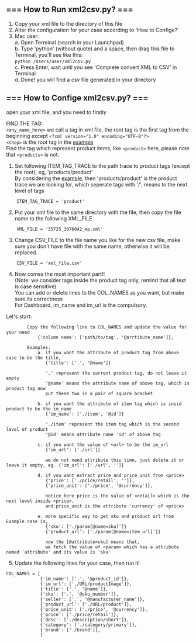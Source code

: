 ## === How to Run xml2csv.py? ===
1. Copy your xml file to the directory of this file
2. Alter the configuration for your case according to 'How to Confige?'
3. Mac user:   
    a. Open Terminal (search in your Launchpad)   
    b. Type 'python' (without quote) and a space, then drag this file to Terminal, you'll see like this:   
      `python /Users/user/xml2csv.py`  
    c. Press Enter, wait until you see 'Complete convert XML to CSV' in Terminal   
    d. Done! you will find a csv file generated in your directory   

## === How to Confige xml2csv.py? ===
open your xml file, and you need to firstly

FIND THE TAG:   
`<any_name_here>` we call a tag in xml file, the root tag is the first tag from the beginning except `<?xml version="1.0" encoding="UTF-8"?>`   
`<shop>` is the root tag in the [example](https://github.com/fcharmy/xml2csv/blob/master/README.md#example)   
Find the tag which represent product items, like `<product>` here, please note that `<products>` is not.   

1. Set following ITEM_TAG_TRACE to the path trace to product tags (except the root), eg, 'products/product'  
By considering the [example](https://github.com/fcharmy/xml2csv/blob/master/README.md#example), then 'products/product' is the product trace we are looking for, which seperate tags with '/', means to the next level of tags
```
    ITEM_TAG_TRACE = 'product'
```

2. Put your xml file to the same directory with the file, then copy the file name to the following XML_FILE
```
    XML_FILE = '35725_3076042_mp.xml'
```

3. Change CSV_FILE to the file name you like for the new csv file,
   make sure you don't have file with the same name, otherwise it will be replaced.
```
    CSV_FILE = 'xml_file.csv'
```

4. Now comes the most important part!!   
(Note: we consider tags inside the product tag only, remind that all text is case sensitive)  
You can add or delete lines to the COL_NAMES as you want, but make sure its correctness  
For Dashboard, im_name and im_url is the compulsory.  

Let's start:
```
        Copy the following line to COL_NAMES and update the value for your need
            {'column name': ['path/to/tag', '@arrtibute_name']},

        Examples:
            a. if you want the attribute of product tag from above case to be the title,
               {'title': ['.', '@name']}

               '.' represent the current product tag, do not leave it empty
               '@name' means the attribute name of above tag, which is product tag now
               put these two in a pair of square bracket

            b. if you want the attribute of item tag which is insid product to be the im_name
               {'im_name': ['./item', '@id']}

               './item' represent the item tag which is the second level of product
               '@id' means attribute name 'id' of above tag

            c. if you want the value of <url> to be the im_url
               {'im_url': ['./url']}

               we do not need attribute this time, just delete it or leave it empty, eg. {'im_url': ['./url', '']}

            d. if you want extract price and price_unit from <price>
               {'price': ['./price/retail', '']},
               {'price_unit': ['./price', '@currency']},

               notice here price is the value of <retail> which is the next level inside <price>,
               and price_unit is the attribute 'currency' of <price>

            e. more specific way to get sku and product url from Example case is,
               {'sku': ['./param[@name=sku]']}
               {'product_url': ['./param[@name=item_url]']}

               now the [@attribute=sku] means that,
               we fetch the value of <param> which has a attribute named 'attribute' and its value is 'sku'
```

5. Update the following lines for your case, then run it!
```
COL_NAMES = [
             {'im_name': ['.', '@product_id']},
             {'im_url': ['./URL/productImage']},
             {'title': ['.', '@name']},
             {'sku': ['.', '@sku_number']},
             {'seller': ['.', '@manufacturer_name']},
             {'product_url': ['./URL/product']},
             {'price_unit': ['./price', '@currency']},
             {'price': ['./price/retail']},
             {'desc': ['./description/short']},
             {'category': ['./category/primary']},
             {'brand': ['./brand']},
             ]
```
